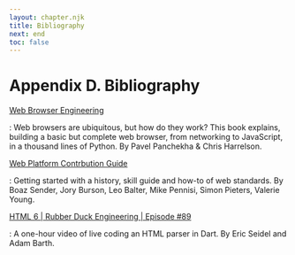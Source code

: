 ```yaml
---
layout: chapter.njk
title: Bibliography
next: end
toc: false
---
```

# Appendix D. Bibliography

[Web Browser Engineering](https://browser.engineering/)

: Web browsers are ubiquitous, but how do they work? This book explains, building a basic but complete web browser, from networking to JavaScript, in a thousand lines of Python. By Pavel Panchekha & Chris Harrelson.

[Web Platform Contrbution Guide](https://wpc.guide)

: Getting started with a history, skill guide and how-to of web standards. By Boaz Sender, Jory Burson, Leo Balter, Mike Pennisi, Simon Pieters, Valerie Young.

[HTML 6 | Rubber Duck Engineering | Episode #89](https://www.youtube.com/watch?v=sWZ9HooKwjI)

: A one-hour video of live coding an HTML parser in Dart. By Eric Seidel and Adam Barth.
